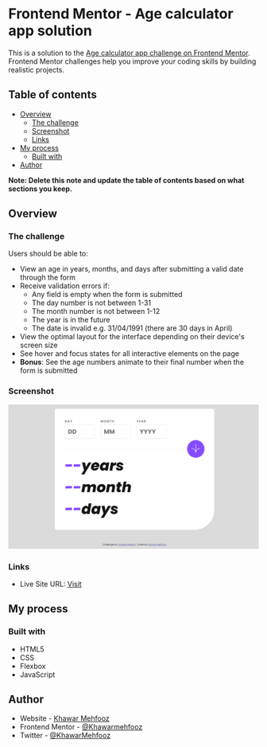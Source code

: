 # Frontend Mentor - Age calculator app solution

This is a solution to the [Age calculator app challenge on Frontend Mentor](https://www.frontendmentor.io/challenges/age-calculator-app-dF9DFFpj-Q). Frontend Mentor challenges help you improve your coding skills by building realistic projects.

## Table of contents

- [Overview](#overview)
  - [The challenge](#the-challenge)
  - [Screenshot](#screenshot)
  - [Links](#links)
- [My process](#my-process)
  - [Built with](#built-with)
- [Author](#author)

**Note: Delete this note and update the table of contents based on what sections you keep.**

## Overview

### The challenge

Users should be able to:

- View an age in years, months, and days after submitting a valid date through the form
- Receive validation errors if:
  - Any field is empty when the form is submitted
  - The day number is not between 1-31
  - The month number is not between 1-12
  - The year is in the future
  - The date is invalid e.g. 31/04/1991 (there are 30 days in April)
- View the optimal layout for the interface depending on their device's screen size
- See hover and focus states for all interactive elements on the page
- **Bonus**: See the age numbers animate to their final number when the form is submitted

### Screenshot

![output](./screenshots/output.png)

### Links

- Live Site URL: [Visit](https://age-calculator-app-by-khawar.vercel.app/)

## My process

### Built with

- HTML5
- CSS
- Flexbox
- JavaScript

## Author

- Website - [Khawar Mehfooz](https://khawar.io)
- Frontend Mentor - [@Khawarmehfooz](https://www.frontendmentor.io/profile/khawarmehfooz)
- Twitter - [@KhawarMehfooz](https://www.twitter.com/KhawarMehfooz)
